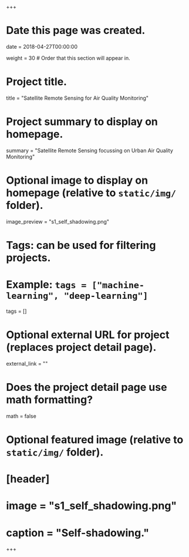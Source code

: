 +++
# Date this page was created.
date = 2018-04-27T00:00:00

weight = 30  # Order that this section will appear in.


# Project title.
title = "Satellite Remote Sensing for Air Quality Monitoring"

# Project summary to display on homepage.
summary = "Satellite Remote Sensing focussing on Urban Air Quality Monitoring"

# Optional image to display on homepage (relative to `static/img/` folder).
image_preview = "s1_self_shadowing.png"

# Tags: can be used for filtering projects.
# Example: `tags = ["machine-learning", "deep-learning"]`
tags = []

# Optional external URL for project (replaces project detail page).
external_link = ""

# Does the project detail page use math formatting?
math = false

# Optional featured image (relative to `static/img/` folder).
# [header]
# image = "s1_self_shadowing.png"
# caption = "Self-shadowing."

+++

